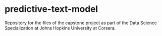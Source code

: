 # predictive-text-model
Repository for the files of the capstone project as part of the Data Science Specialization at Johns Hopkins University at Corsera.
